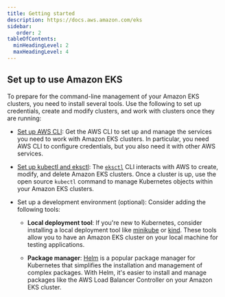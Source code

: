 ```yaml
---
title: Getting started
description: https://docs.aws.amazon.com/eks
sidebar:
   order: 2
tableOfContents:
  minHeadingLevel: 2
  maxHeadingLevel: 4
---
```


## Set up to use Amazon EKS

To prepare for the command-line management of your Amazon EKS clusters, you need to install several tools. Use the following to set up credentials, create and modify clusters, and work with clusters once they are running:

- [Set up AWS CLI](https://docs.aws.amazon.com/eks/latest/userguide/install-awscli.html): Get the AWS CLI to set up and manage the services you need to work with Amazon EKS clusters. In particular, you need AWS CLI to configure credentials, but you also need it with other AWS services.

- [Set up kubectl and eksctl](https://docs.aws.amazon.com/eks/latest/userguide/install-kubectl.html): The [`eksctl`](https://eksctl.io/installation/) CLI interacts with AWS to create, modify, and delete Amazon EKS clusters. Once a cluster is up, use the open source `kubectl` command to manage Kubernetes objects within your Amazon EKS clusters.

- Set up a development environment (optional): Consider adding the following tools:

  - **Local deployment tool**: If you're new to Kubernetes, consider installing a local deployment tool like [minikube](https://minikube.sigs.k8s.io/docs/) or [kind](https://kind.sigs.k8s.io/). These tools allow you to have an Amazon EKS cluster on your local machine for testing applications.

  - **Package manager**: [Helm](https://helm.sh/docs/intro/install/) is a popular package manager for Kubernetes that simplifies the installation and management of complex packages. With Helm, it's easier to install and manage packages like the AWS Load Balancer Controller on your Amazon EKS cluster.
